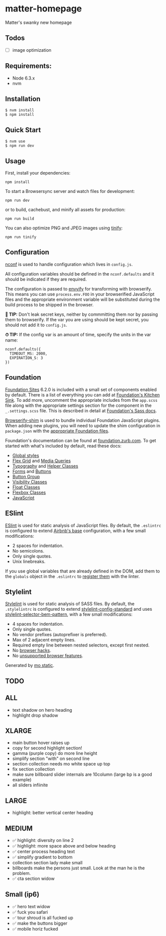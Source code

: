 # matter-homepage

Matter's swanky new homepage

## Todos
- [ ] image optimization


## Requirements:

- Node 6.3.x
- nvm

## Installation

```
$ nvm install
$ npm install
```

## Quick Start

```
$ nvm use
$ npm run dev
```

## Usage

First, install your dependencies:

```
npm install
```

To start a Browsersync server and watch files for development:

```
npm run dev
```

or to build, cachebust, and minify all assets for production:

```
npm run build
```

You can also optimize PNG and JPEG images using [tinify](https://www.npmjs.com/package/tinify):

```
npm run tinify
```

## Configuration

[nconf](https://github.com/indexzero/nconf) is used to handle configuration which lives in `config.js`.

All configuration variables should be defined in the `nconf.defaults` and it should be indicated if they are required.

The configuration is passed to [envyify](https://github.com/zertosh/loose-envify) for transforming with browserify. This
means you can use `process.env.FOO` in your browserified JavaScript files and the appropriate environment variable
will be substituted during the build process to be shipped in the browser.

__🔐 TIP:__ Don't leak secret keys, neither by commmitting them nor by passing them to browserify. If the var you are
using should be kept secret, you should not add it to `config.js`.


__⏱ TIP:__ If the config var is an amount of time, specify the units in the var name:

```
nconf.defaults({
  TIMEOUT_MS: 2000,
  EXPIRATION_S: 3
})
```

## Foundation

[Foundation Sites](http://foundation.zurb.com/sites.html) 6.2.0 is included with a small set of components enabled by
default. There is a list of everything you can add at [Foundation's Kitchen Sink](http://foundation.zurb.com/sites/docs/kitchen-sink.html).
To add more, uncomment the appropriate includes from the `app.scss` file along
with the appropriate settings section for the component in the `_.settings.scss`
file. This is described in detail at [Foundation's Sass docs](http://foundation.zurb.com/sites/docs/sass.html#adjusting-css-output).

[Browserify-shim](https://github.com/thlorenz/browserify-shim) is used to bundle individual Foundation JavaScript plugins. When adding
new plugins, you will need to update the shim configuration in `package.json` with the [appropriate Foundation files](http://foundation.zurb.com/sites/docs/javascript.html#file-structure).

Foundation's documentation can be found at [foundation.zurb.com](http://foundation.zurb.com/sites/docs/).
To get started with what's included by default, read these docs:

* [Global styles](http://foundation.zurb.com/sites/docs/global.html)
* [Flex Grid](http://foundation.zurb.com/sites/docs/flex-grid.html) and [Media Queries](http://foundation.zurb.com/sites/docs/media-queries.html)
* [Typography](http://foundation.zurb.com/sites/docs/typography-base.html) and [Helper Classes](http://foundation.zurb.com/sites/docs/typography-helpers.html)
* [Forms](http://foundation.zurb.com/sites/docs/forms.html) and [Buttons](http://foundation.zurb.com/sites/docs/button.html)
* [Button Group](http://foundation.zurb.com/sites/docs/button-group.html)
* [Visibility Classes](http://foundation.zurb.com/sites/docs/visibility.html)
* [Float Classes](http://foundation.zurb.com/sites/docs/float-classes.html)
* [Flexbox Classes](http://foundation.zurb.com/sites/docs/flexbox.html)
* [JavaScript](http://foundation.zurb.com/sites/docs/javascript.html)

## ESlint

[ESlint](http://eslint.org/) is used for static analysis of JavaScript files. By default,
the `.eslintrc` is configured to extend [Airbnb's base](https://github.com/airbnb/javascript/tree/master/packages/eslint-config-airbnb#eslint-config-airbnbbase) configuration,
with a few small modifications:

* 2 spaces for indentation.
* No semicolons.
* Only single quotes.
* Unix linebreaks.

If you use global variables that are already defined in the DOM, add them to the `globals` object
in the `.eslintrc` to [register them](http://eslint.org/docs/user-guide/configuring#specifying-globals) with the linter.

## Stylelint

[Stylelint](https://github.com/stylelint/stylelint) is used for static analysis of SASS files. By default,
the `.stylelintrc` is configured to extend [stylelint-config-standard](https://github.com/stylelint/stylelint-config-standard)
and uses [stylelint-selector-bem-pattern](https://github.com/davidtheclark/stylelint-selector-bem-pattern),
with a few small modifications:

* 4 spaces for indentation.
* Only single quotes.
* No vendor prefixes (autoprefixer is preferred).
* Max of 2 adjacent empty lines.
* Required empty line between nested selectors, except first nested.
* No [browser hacks](https://github.com/stylelint/stylelint/tree/master/src/rules/no-browser-hacks).
* No [unsupported browser features](http://stylelint.io/user-guide/rules/no-unsupported-browser-features/).

Generated by [mo static](https://github.com/istrategylabs/mo-static).

## TODO
ALL
-------------------
* text shadow on hero heading
* highlight drop shadow


XLARGE
-------------------------
* main button hover raises up
* copy for second highlight section!
* gamma (purple copy) do more line height
* simplify section "with" on second line
* section collection needs mo white space up top
* fix section collection
* make sure billboard slider internals are 10column (large bp is a good example)
* all sliders infiinite

LARGE
----------------------
* highlight: better vertical center heading

MEDIUM
----------------------
* ✅ highlight: diversity on line 2
* ✅ highlight: more space above and below heading
* ✅ center process heading text
* ✅ simplify gradient to bottom
* collection section lady make small
* billboards make the persons just small. Look at the man he is the problem.
* ✅ cta section widow

Small (ip6)
-----------------
* ✅ hero text widow
* ✅ fuck you safari
* ✅ tour shroud is all fucked up
* ✅ make the buttons bigger
* ✅ mobile horiz fucked



